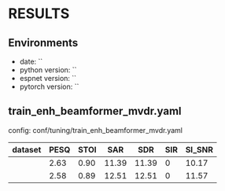 <!-- Generated by scripts/utils/show_enh_score.sh -->
<!-- These results are from the code before refactoring  -->
# RESULTS
## Environments
- date: ``
- python version: ``
- espnet version: ``
- pytorch version: ``


## train_enh_beamformer_mvdr.yaml

config: conf/tuning/train_enh_beamformer_mvdr.yaml

|dataset|PESQ|STOI|SAR|SDR|SIR|SI_SNR|
|---|---|---|---|---|---|---|
||2.63|0.90|11.39|11.39|0|10.17|
||2.58|0.89|12.51|12.51|0|11.57|



